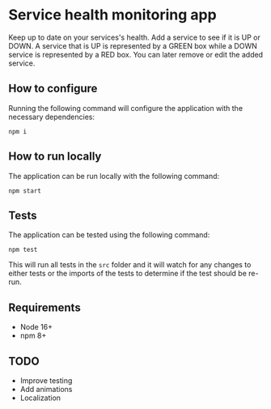 # Service health monitoring app

Keep up to date on your services's health. Add a service to see if it is UP or DOWN. A service that is UP is represented by a GREEN box while a DOWN service is represented by a RED box. You can later remove or edit the added service.

## How to configure

Running the following command will configure the application with the necessary dependencies:

```
npm i
```

## How to run locally

The application can be run locally with the following command:

```
npm start
```

## Tests

The application can be tested using the following command:

```
npm test
```

This will run all tests in the `src` folder and it will watch for any changes to either tests or the imports of the tests to determine if the test should be re-run.

## Requirements

- Node 16+
- npm 8+

## TODO

- Improve testing
- Add animations
- Localization
